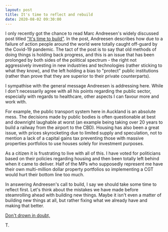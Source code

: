 ```yaml
---
layout: post
title: It's time to reflect and rebuild
date: 2020-08-02 09:30:00
---
```


I only recently got the chance to read Marc Andreesen's widely discussed post titled ["It's time to build"](https://a16z.com/2020/04/18/its-time-to-build/). In the post, Andreesen describes how due to a failure of action people around the world were totally caught off-guard by the Covid-19 pandemic. The tact of the post is to say that old methods of doing things is holding back progress, and this is an issue that has been prolonged by both sides of the political spectrum - the right not aggressively investing in new industries and technologies (rather sticking to what they know), and the left holding a bias to "protect" public institutions (rather than prove that they are superior to their private counterparts).

I sympathise with the general message Andreesen is addressing here. While I don't necessarily agree with all his points regarding the public sector, especially with regards to healthcare, other aspects I can favour more and work with.

For example, the public transport system here in Auckland is an absolute mess. The decisions made by public bodies is often questionable at best and downright laughable at worst (an example being taking over 20 years to build a railway from the airport to the CBD). Housing has also been a great issue, with prices skyrocketing due to limited supply and speculation, not to mention a lack of a capital gains tax preventing those with massive properties portfolios to use houses solely for investment purposes. 

As a citizen it is frustrating to live with all of this. I have voted for politicians based on their policies regarding housing and then been totally left behind when it came to deliver. Half of the MPs who supposedly represent me have their own multi-million dollar property portfolios so implementing a CGT would hurt their bottom line too much. 

In answering Andreesen's call to build, I say we should take some time to reflect first. Let's think about the mistakes we have made before steamrolling ahead with building new things. Maybe it isn't even a matter of building new things at all, but rather fixing what we already have and making that better.  

[Don't drown in doubt,](https://www.are.na/block/7944159)

T.


